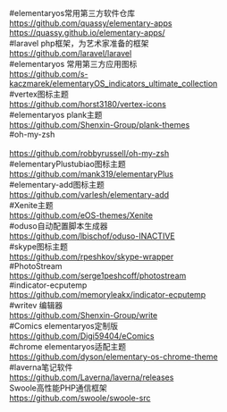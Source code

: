 #elementaryos常用第三方软件仓库<br>
https://github.com/quassy/elementary-apps<br>
https://quassy.github.io/elementary-apps/<br>
#laravel php框架，为艺术家准备的框架<br>
https://github.com/laravel/laravel<br>
#elementaryos 常用第三方应用图标<br>
https://github.com/s-kaczmarek/elementaryOS_indicators_ultimate_collection<br>
#vertex图标主题<br>
https://github.com/horst3180/vertex-icons<br>
#elementaryos plank主题<br>
https://github.com/Shenxin-Group/plank-themes<br>
#oh-my-zsh<br><br>
https://github.com/robbyrussell/oh-my-zsh<br>
#elementaryPlustubiao图标主题<br>
https://github.com/mank319/elementaryPlus<br>
#elementary-add图标主题<br>
https://github.com/varlesh/elementary-add<br>
#Xenite主题<br>
https://github.com/eOS-themes/Xenite<br>
#oduso自动配置脚本生成器<br>
https://github.com/lbischof/oduso-INACTIVE<br>
#skype图标主题<br>
https://github.com/rpeshkov/skype-wrapper<br>
#PhotoStream<br>
https://github.com/serge1peshcoff/photostream<br>
#indicator-ecputemp<br>
https://github.com/memoryleakx/indicator-ecputemp<br>
#writev 编辑器 <br>
https://github.com/Shenxin-Group/write<br>
#Comics elementaryos定制版<br>
https://github.com/Digi59404/eComics<br>
#chrome elementaryos适配主题<br>
https://github.com/dyson/elementary-os-chrome-theme<br>
#laverna笔记软件 <br>
https://github.com/Laverna/laverna/releases<br>
Swoole高性能PHP通信框架  
https://github.com/swoole/swoole-src

